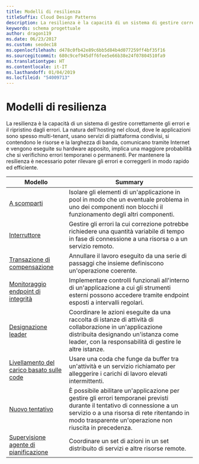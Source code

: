 ```yaml
---
title: Modelli di resilienza
titleSuffix: Cloud Design Patterns
description: La resilienza è la capacità di un sistema di gestire correttamente gli errori e il ripristino dagli errori. La natura dell'hosting nel cloud, dove le applicazioni sono spesso multi-tenant, usano servizi di piattaforma condivisi, si contendono le risorse e la larghezza di banda, comunicano tramite Internet e vengono eseguite su hardware apposito, implica una maggiore probabilità che si verifichino errori temporanei o permanenti. Per mantenere la resilienza è necessario poter rilevare gli errori e correggerli in modo rapido ed efficiente.
keywords: schema progettuale
author: dragon119
ms.date: 06/23/2017
ms.custom: seodec18
ms.openlocfilehash: d478c0fb42e89c6bb5d84b4d077259ff4bf35f16
ms.sourcegitcommit: 680c9cef945dff6fee5e66b38e24f07804510fa9
ms.translationtype: HT
ms.contentlocale: it-IT
ms.lasthandoff: 01/04/2019
ms.locfileid: "54009713"
---
```

# <a name="resiliency-patterns"></a>Modelli di resilienza

La resilienza è la capacità di un sistema di gestire correttamente gli errori e il ripristino dagli errori. La natura dell'hosting nel cloud, dove le applicazioni sono spesso multi-tenant, usano servizi di piattaforma condivisi, si contendono le risorse e la larghezza di banda, comunicano tramite Internet e vengono eseguite su hardware apposito, implica una maggiore probabilità che si verifichino errori temporanei o permanenti. Per mantenere la resilienza è necessario poter rilevare gli errori e correggerli in modo rapido ed efficiente.

|                            Modello                             |                                                                                                      Summary                                                                                                       |
|----------------------------------------------------------------|--------------------------------------------------------------------------------------------------------------------------------------------------------------------------------------------------------------------|
|                   [A scomparti](../bulkhead.md)                   |                                                     Isolare gli elementi di un'applicazione in pool in modo che un eventuale problema in uno dei componenti non blocchi il funzionamento degli altri componenti.                                                      |
|            [Interruttore](../circuit-breaker.md)            |                                                  Gestire gli errori la cui correzione potrebbe richiedere una quantità variabile di tempo in fase di connessione a una risorsa o a un servizio remoto.                                                   |
|   [Transazione di compensazione](../compensating-transaction.md)   |                                                      Annullare il lavoro eseguito da una serie di passaggi che insieme definiscono un'operazione coerente.                                                       |
| [Monitoraggio endpoint di integrità](../health-endpoint-monitoring.md) |                                            Implementare controlli funzionali all'interno di un'applicazione a cui gli strumenti esterni possono accedere tramite endpoint esposti a intervalli regolari.                                            |
|            [Designazione leader](../leader-election.md)            | Coordinare le azioni eseguite da una raccolta di istanze di attività di collaborazione in un'applicazione distribuita designando un'istanza come leader, con la responsabilità di gestire le altre istanze. |
|  [Livellamento del carico basato sulle code](../queue-based-load-leveling.md)  |                                            Usare una coda che funge da buffer tra un'attività e un servizio richiamato per alleggerire i carichi di lavoro elevati intermittenti.                                             |
|                      [Nuovo tentativo](../retry.md)                      |             È possibile abilitare un'applicazione per gestire gli errori temporanei previsti durante il tentativo di connessione a un servizio o a una risorsa di rete ritentando in modo trasparente un'operazione non riuscita in precedenza.             |
| [Supervisione agente di pianificazione](../scheduler-agent-supervisor.md) |                                                            Coordinare un set di azioni in un set distribuito di servizi e altre risorse remote.                                                            |